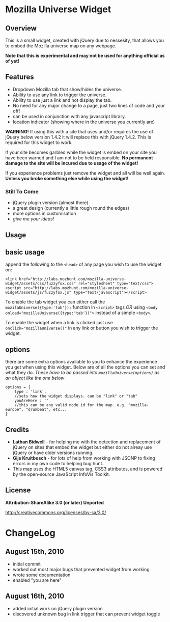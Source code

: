 Mozilla Universe Widget
=======================
Overview
--------
This is a small widget, created with jQuery due to
nessesity, that allows you to embed the Mozilla
universe map on any webpage.

**Note that this is experimental and may not be used
for anything official as of yet!**

Features
--------
* Dropdown Mozilla tab that show/hides the universe.
* Ability to use any link to trigger the universe.
* Ability to use just a link and not display the tab.
* No need for any major change to a page, just two lines
of code and your off!
* can be used in conjunction with any javascript library.
* location indicator (showing where in the universe you currently are)

**WARNING!** If using this with a site that uses and/or requires
the use of jQuery below version 1.4.2 it will replace this with
jQuery 1.4.2. This is required for this widget to work.

If your site becomes garbled while the widget is embed on your site
you have been warned and I am not to be held responsible. **No permanent
damage to the site will be incured due to usage of the widget!**

If you experience problems just remove the widget and all will be
well again. **Unless you broke something else while using the widget!**

### Still To Come
* jQuery plugin version (almost there)
* a great design (currently a little rough round the edges)
* more options in customisation
* *give me your ideas!*

Usage
-----
## basic usage
append the following to the `<head>` of any page you wish
to use the widget on:

	<link href="http://labs.mozhunt.com/mozilla-universe-widget/assets/css/fuzzyfox.css" rel="stylesheet" type="text/css">
	<script src="http://labs.mozhunt.com/mozilla-universe-widget/assets/js/fuzzyfox.js" type="text/javascript"></script>
	
To enable the tab widget you can either call the `mozilaUniverse({type:'tab'});`
function in `<script>` tags *OR* using `<body onload="mozillaUniverse({type:'tab'})">`
instead of a simple `<body>`.

To enable the widget when a link is clicked just use `onclick="mozillaUniverse()"`
in any link or button you wish to trigger the widget.
## options
there are some extra options available to you to enhance the experience
you get when using this widget. Below are of all the options you
can set and what they do. *These have to be passed into `mozillaUniverse(options)`
as an object like the one below*

	options = {
		type : 'link',
		//sets how the widget displays. can be "link" or "tab"
		youAreHere : ''
		//this can be any valid node id for the map. e.g. "mozilla-europe", "drumbeat", etc...
	}

Credits
-------
* **Lathan Bidwell** - for helping me with the detection
and replacement of jQuery on sites that embed the
widget but either do not alreay use jQuery or have
older versions running.
* **Gijs Kruitbosch** - for lots of help from working with JSONP to
fixing errors in my own code to helping bug hunt.
* This map uses the HTML5 canvas tag, CSS3 attributes,
and is powered by the open-source JavaScript InfoVis
Toolkit.

License
-------
**Attribution-ShareAlike 3.0 (or later) Unported**

http://creativecommons.org/licenses/by-sa/3.0/

ChangeLog
=========
August 15th, 2010
-----------------
* initial commit
* worked out most major bugs that prevented widget
from working
* wrote some documentation
* enabled "you are here"

August 16th, 2010
-----------------
* added initial work on jQuery plugin version
* discovered unknown bug in link trigger that can prevent widget toggle